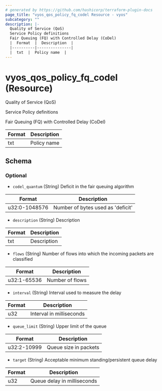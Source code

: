 ```yaml
---
# generated by https://github.com/hashicorp/terraform-plugin-docs
page_title: "vyos_qos_policy_fq_codel Resource - vyos"
subcategory: ""
description: |-
  Quality of Service (QoS)
  Service Policy definitions
  Fair Queuing (FQ) with Controlled Delay (CoDel)
  |  Format  |  Description  |
  |----------|---------------|
  |  txt  |  Policy name  |
---
```


# vyos_qos_policy_fq_codel (Resource)

Quality of Service (QoS)

Service Policy definitions

Fair Queuing (FQ) with Controlled Delay (CoDel)

|  Format  |  Description  |
|----------|---------------|
|  txt  |  Policy name  |



<!-- schema generated by tfplugindocs -->
## Schema

### Optional

- `codel_quantum` (String) Deficit in the fair queuing algorithm

|  Format  |  Description  |
|----------|---------------|
|  u32:0-1048576  |  Number of bytes used as 'deficit'  |
- `description` (String) Description

|  Format  |  Description  |
|----------|---------------|
|  txt  |  Description  |
- `flows` (String) Number of flows into which the incoming packets are classified

|  Format  |  Description  |
|----------|---------------|
|  u32:1-65536  |  Number of flows  |
- `interval` (String) Interval used to measure the delay

|  Format  |  Description  |
|----------|---------------|
|  u32  |  Interval in milliseconds  |
- `queue_limit` (String) Upper limit of the queue

|  Format  |  Description  |
|----------|---------------|
|  u32:2-10999  |  Queue size in packets  |
- `target` (String) Acceptable minimum standing/persistent queue delay

|  Format  |  Description  |
|----------|---------------|
|  u32  |  Queue delay in milliseconds  |
